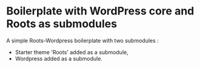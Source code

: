 Boilerplate with WordPress core and Roots as submodules
=======================================================

A simple Roots-Wordpress boilerplate with two submodules : 

* Starter theme 'Roots' added as a submodule,
* Wordpress added as a submodule.